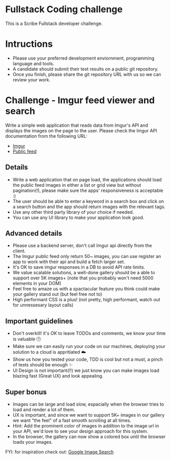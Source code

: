 # Fullstack Coding challenge

This is a Scribe Fullstack developer challenge.

# Intructions

- Please use your preferred development enviornment, programming language and tools.
- A candidate should submit their test results on a public git repository.
- Once you finish, please share the git repository URL with us so we can review your work.

# Challenge - Imgur feed viewer and search

Write a simple web application that reads data from Imgur's API and displays the images on the page to the user.
Please check the Imgur API documentation from the following URL:

- [Imgur](https://apidocs.imgur.com/)
- [Public feed](https://api.imgur.com/3/gallery/hot/viral/0.json)

## Details

- Write a web application that on page load, the applications should load the public feed images in either a list or grid view but without pagination(!), please make sure the apps' responsiveness is acceptable :)
- The user should be able to enter a keyword in a search box and click on a search button and the app should return images with the relevant tags.
- Use any other third party library of your choice if needed.
- You can use any UI library to make your application look good.

## Advanced details

- Please use a backend server, don't call Imgur api directly from the client.
- The Imgur public feed only return 50~ images, you can use register an app to work with their api and build a fetch larger set.
- It's OK to save imgur responses in a DB to avoid API rate limits.
- We value scalable solutions, a well-done gallery should be a able to support over 5K images+ (note that you probably won't need 5000 </img> elements in your DOM)
- Feel free to amaze us with a spactacular feature you think could make your gallery stand out (but feel free not to)
- High performant CSS is a plus! (not pretty, high performant, watch out for unnessesary layout calls)

## Important guidelines

- Don't overkill! it's _OK_ to leave TODOs and comments, we know your time is valuable 🕒
- Make sure we can easily run your code on our machines, deploying your solution to a cloud is appritiated ☁️
- Show us how you tested your code, TDD is cool but not a must, a pinch of tests should be enough ✨
- UI Design is not important(!!) we just know you can make images load blazing fast (Great UX) and look appealing.

## Super bonus

- Images can be large and load slow, espacially when the browser tries to load and render a lot of them.
- UX is important, and since we want to support 5K+ images in our gallery we want "the feel" of a fast smooth scrolling at all times.
- Hint: Add the prominent color of images in addition to the image url in your API, we'd love to see your design approach for this system.
- In the browser, the gallery can now show a colored box until the browser loads your images.

FYI: for inspiration check out:
[Google Image Search](https://www.google.com/search?q=rick+and+morty)
